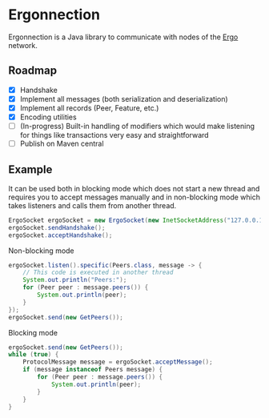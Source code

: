 # Ergonnection

Ergonnection is a Java library to communicate with nodes of the [Ergo](https://ergoplatform.com/) network.

## Roadmap

- [x] Handshake
- [x] Implement all messages (both serialization and deserialization)
- [x] Implement all records (Peer, Feature, etc.)
- [x] Encoding utilities
- [ ] (In-progress) Built-in handling of modifiers which would make listening for things like transactions very easy and straightforward
- [ ] Publish on Maven central

## Example

It can be used both in blocking mode which does not start a new thread and requires you to accept messages manually and in non-blocking mode which takes listeners and calls them from another thread.

```java
ErgoSocket ergoSocket = new ErgoSocket(new InetSocketAddress("127.0.0.1", 9030), Version.parse("4.0.32"), "mysocket", "mysocket-1.0.0");
ergoSocket.sendHandshake();
ergoSocket.acceptHandshake();
```

Non-blocking mode

```java
ergoSocket.listen().specific(Peers.class, message -> {
	// This code is executed in another thread
	System.out.println("Peers:");
	for (Peer peer : message.peers()) {
		System.out.println(peer);
	}
});
ergoSocket.send(new GetPeers());
```

Blocking mode

```java
ergoSocket.send(new GetPeers());
while (true) {
	ProtocolMessage message = ergoSocket.acceptMessage();
	if (message instanceof Peers message) {
		for (Peer peer : message.peers()) {
			System.out.println(peer);
		}
	}
}
```